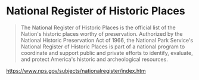 # National Register of Historic Places

> The National Register of Historic Places is the official list of the Nation's historic places worthy of preservation. Authorized by the National Historic Preservation Act of 1966, the National Park Service's National Register of Historic Places is part of a national program to coordinate and support public and private efforts to identify, evaluate, and protect America's historic and archeological resources.

https://www.nps.gov/subjects/nationalregister/index.htm
